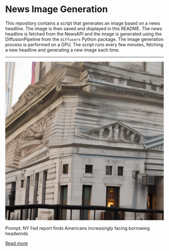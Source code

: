 # News Image Generation
This repository contains a script that generates an image based on a news headline. The image is then saved and displayed in this README.
The news headline is fetched from the NewsAPI and the image is generated using the DiffusionPipeline from the `diffusers` Python package. The image generation process is performed on a GPU.
The script runs every few minutes, fetching a new headline and generating a new image each time.

---

![Generated Image](image.png)

Prompt: NY Fed report finds Americans increasingly facing borrowing headwinds

[Read more](https://www.reuters.com/world/us/ny-fed-report-finds-americans-increasingly-facing-borrowing-headwinds-2023-07-17/)